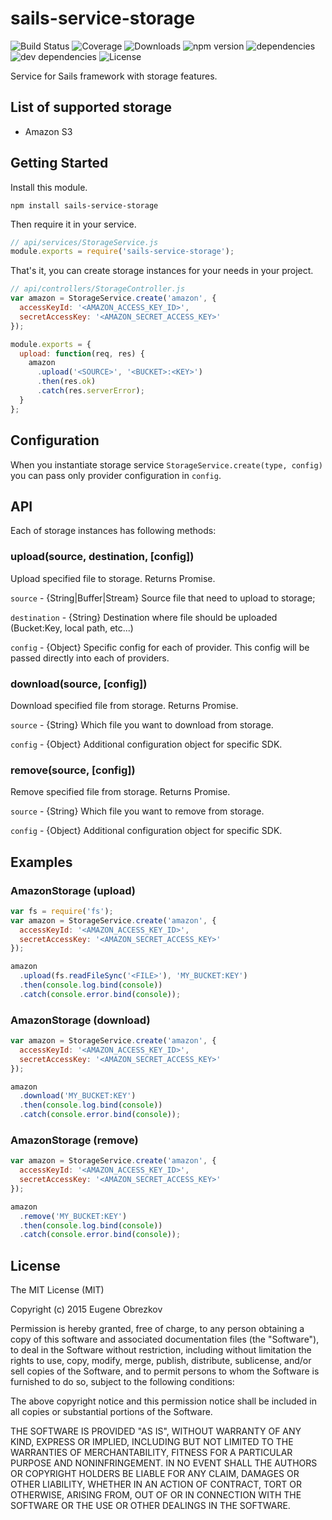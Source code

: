 # sails-service-storage

![Build Status](https://img.shields.io/travis/ghaiklor/sails-service-storage.svg) ![Coverage](https://img.shields.io/coveralls/ghaiklor/sails-service-storage.svg) ![Downloads](https://img.shields.io/npm/dm/sails-service-storage.svg) ![npm version](https://img.shields.io/npm/v/sails-service-storage.svg) ![dependencies](https://img.shields.io/david/ghaiklor/sails-service-storage.svg) ![dev dependencies](https://img.shields.io/david/dev/ghaiklor/sails-service-storage.svg) ![License](https://img.shields.io/npm/l/sails-service-storage.svg)

Service for Sails framework with storage features.

## List of supported storage

- Amazon S3

## Getting Started

Install this module.

```shell
npm install sails-service-storage
```

Then require it in your service.

```javascript
// api/services/StorageService.js
module.exports = require('sails-service-storage');
```

That's it, you can create storage instances for your needs in your project.

```javascript
// api/controllers/StorageController.js
var amazon = StorageService.create('amazon', {
  accessKeyId: '<AMAZON_ACCESS_KEY_ID>',
  secretAccessKey: '<AMAZON_SECRET_ACCESS_KEY>'
});

module.exports = {
  upload: function(req, res) {
    amazon
      .upload('<SOURCE>', '<BUCKET>:<KEY>')
      .then(res.ok)
      .catch(res.serverError);
  }
};
```

## Configuration

When you instantiate storage service `StorageService.create(type, config)` you can pass only provider configuration in `config`.

## API

Each of storage instances has following methods:

### upload(source, destination, [config])

Upload specified file to storage. Returns Promise.

`source` - {String|Buffer|Stream} Source file that need to upload to storage;

`destination` - {String} Destination where file should be uploaded (Bucket:Key, local path, etc...)

`config` - {Object} Specific config for each of provider. This config will be passed directly into each of providers.

### download(source, [config])

Download specified file from storage. Returns Promise.

`source` - {String} Which file you want to download from storage.

`config` - {Object} Additional configuration object for specific SDK.

### remove(source, [config])

Remove specified file from storage. Returns Promise.

`source` - {String} Which file you want to remove from storage.

`config` - {Object} Additional configuration object for specific SDK.

## Examples

### AmazonStorage (upload)

```javascript
var fs = require('fs');
var amazon = StorageService.create('amazon', {
  accessKeyId: '<AMAZON_ACCESS_KEY_ID>',
  secretAccessKey: '<AMAZON_SECRET_ACCESS_KEY>'
});

amazon
  .upload(fs.readFileSync('<FILE>'), 'MY_BUCKET:KEY')
  .then(console.log.bind(console))
  .catch(console.error.bind(console));
```

### AmazonStorage (download)

```javascript
var amazon = StorageService.create('amazon', {
  accessKeyId: '<AMAZON_ACCESS_KEY_ID>',
  secretAccessKey: '<AMAZON_SECRET_ACCESS_KEY>'
});

amazon
  .download('MY_BUCKET:KEY')
  .then(console.log.bind(console))
  .catch(console.error.bind(console));
```

### AmazonStorage (remove)

```javascript
var amazon = StorageService.create('amazon', {
  accessKeyId: '<AMAZON_ACCESS_KEY_ID>',
  secretAccessKey: '<AMAZON_SECRET_ACCESS_KEY>'
});

amazon
  .remove('MY_BUCKET:KEY')
  .then(console.log.bind(console))
  .catch(console.error.bind(console));
```

## License

The MIT License (MIT)

Copyright (c) 2015 Eugene Obrezkov

Permission is hereby granted, free of charge, to any person obtaining a copy
of this software and associated documentation files (the "Software"), to deal
in the Software without restriction, including without limitation the rights
to use, copy, modify, merge, publish, distribute, sublicense, and/or sell
copies of the Software, and to permit persons to whom the Software is
furnished to do so, subject to the following conditions:

The above copyright notice and this permission notice shall be included in all
copies or substantial portions of the Software.

THE SOFTWARE IS PROVIDED "AS IS", WITHOUT WARRANTY OF ANY KIND, EXPRESS OR
IMPLIED, INCLUDING BUT NOT LIMITED TO THE WARRANTIES OF MERCHANTABILITY,
FITNESS FOR A PARTICULAR PURPOSE AND NONINFRINGEMENT. IN NO EVENT SHALL THE
AUTHORS OR COPYRIGHT HOLDERS BE LIABLE FOR ANY CLAIM, DAMAGES OR OTHER
LIABILITY, WHETHER IN AN ACTION OF CONTRACT, TORT OR OTHERWISE, ARISING FROM,
OUT OF OR IN CONNECTION WITH THE SOFTWARE OR THE USE OR OTHER DEALINGS IN THE
SOFTWARE.
